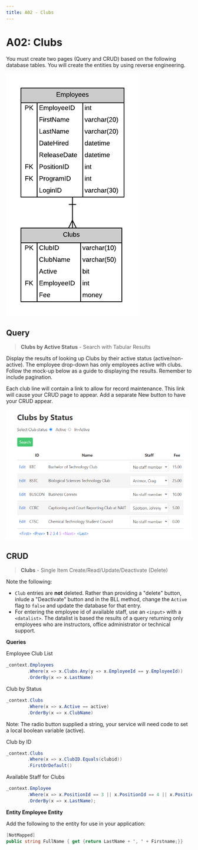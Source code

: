 ```yaml
---
title: A02 - Clubs
---
```

# A02: Clubs

You must create two pages (Query and CRUD) based on the following database tables. You will create the entities by using reverse engineering.

![ERD for A02](./A02.png)

## Query

> **Clubs by Active Status** - Search with Tabular Results

Display the results of looking up Clubs by their active status (active/non-active). The employee drop-down has only employees active with clubs. Follow the mock-up below as a guide to displaying the results. Remember to include pagination.

Each club line will contain a link to allow for record maintenance. This link will cause your CRUD page to appear. Add a separate New button to have your CRUD appear.

![Query Results](./A02Mockup.png)

## CRUD

> **Clubs** - Single Item Create/Read/Update/Deactivate (Delete)

Note the following:

- `Club` entries are **not** deleted. Rather than providing a "delete" button, inlude a "Deactivate" button and in the BLL method, change the `Active` flag to `false` and update the database for that entry.
- For entering the employee id of available staff, use an `<input>` with a `<datalist>`. The datalist is based the results of a query returning only employees who are instructors, office administrator or technical support.


**Queries**

Employee Club List

```csharp
_context.Employees
        .Where(x => x.Clubs.Any(y => x.EmployeeId == y.EmployeeId))
        .OrderBy(x => x.LastName)
```

Club by Status

```csharp
_context.Clubs
        .Where(x => x.Active == active)
        .OrderBy(x => x.ClubName)
```

Note: The radio button supplied a string, your service will need code to set a local boolean variable (active). 

Club by ID

```csharp
_context.Clubs
        .Where(x => x.ClubID.Equals(clubid))
        .FirstOrDefault()
```

Available Staff for Clubs

```csharp
_context.Employee
        .Where(x => x.PositionId == 3 || x.PositionId == 4 || x.PositionId == 5)
        .OrderBy(x => x.LastName);
```

**Entity Employee Entity**

Add the following to the entity for use in your application:

```csharp
[NotMapped]
public string FullName { get {return LastName + ', ' + Firstname;}}
```
